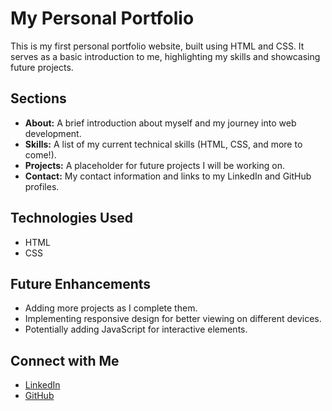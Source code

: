 # My Personal Portfolio

This is my first personal portfolio website, built using HTML and CSS. It serves as a basic introduction to me, highlighting my skills and showcasing future projects.

## Sections

- **About:** A brief introduction about myself and my journey into web development.
- **Skills:** A list of my current technical skills (HTML, CSS, and more to come!).
- **Projects:** A placeholder for future projects I will be working on.
- **Contact:** My contact information and links to my LinkedIn and GitHub profiles.

## Technologies Used

- HTML
- CSS

## Future Enhancements

- Adding more projects as I complete them.
- Implementing responsive design for better viewing on different devices.
- Potentially adding JavaScript for interactive elements.

## Connect with Me

- [LinkedIn]([https://www.linkedin.com/in/nikitha-chandrashekar-kirvadi-18b60259/])
- [GitHub]([https://github.com/NiCKy-Kirvadi])